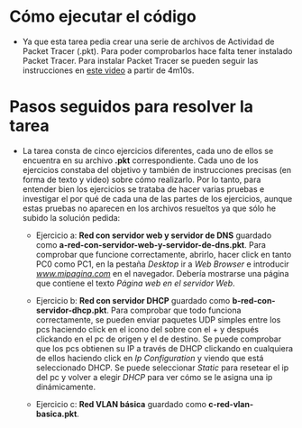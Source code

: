 # Cómo ejecutar el código

-   Ya que esta tarea pedia crear una serie de archivos de Actividad de Packet Tracer (.pkt). Para poder comprobarlos hace falta tener instalado Packet Tracer. Para instalar Packet Tracer se pueden seguir las instrucciones en [este video](https://www.youtube.com/watch?v=aR032ROLdro) a partir de 4m10s.

# Pasos seguidos para resolver la tarea

-   La tarea consta de cinco ejercicios diferentes, cada uno de ellos se encuentra en su archivo **.pkt** correspondiente. Cada uno de los ejercicios constaba del objetivo y también de instrucciones precisas (en forma de texto y video) sobre cómo realizarlo. Por lo tanto, para entender bien los ejercicios se trataba de hacer varias pruebas e investigar el por qué de cada una de las partes de los ejercicios, aunque estas pruebas no aparecen en los archivos resueltos ya que sólo he subido la solución pedida:

    -   Ejercicio a: **Red con servidor web y servidor de DNS** guardado como **a-red-con-servidor-web-y-servidor-de-dns.pkt**. Para comprobar que funcione correctamente, abrirlo, hacer click en tanto PC0 como PC1, en la pestaña _Desktop_ ir a _Web Browser_ e introducir *www.mipagina.com* en el navegador. Debería mostrarse una página que contiene el texto _Página web en el servidor Web_.

    -   Ejercicio b: **Red con servidor DHCP** guardado como **b-red-con-servidor-dhcp.pkt**. Para comprobar que todo funciona correctamente, se pueden enviar paquetes UDP simples entre los pcs haciendo click en el icono del sobre con el + y después clickando en el pc de origen y el de destino. Se puede comprobar que los pcs obtienen su IP a través de DHCP clickando en cualquiera de ellos haciendo click en _Ip Configuration_ y viendo que está seleccionado DHCP. Se puede seleccionar _Static_ para resetear el ip del pc y volver a elegir _DHCP_ para ver cómo se le asigna una ip dinámicamente.

    -   Ejercicio c: **Red VLAN básica** guardado como **c-red-vlan-basica.pkt**.
